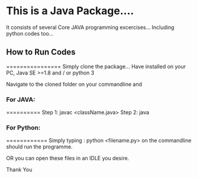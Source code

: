 # This is a Java Package....

It consists of several Core JAVA programming excercises...
Including python codes too...

## How to Run Codes
================
Simply clone the package...
Have installed on your PC, Java SE >=1.8 and / or python 3

Navigate to the cloned folder on your commandline and
### For JAVA:
==========
Step 1: javac <className.java>
Step 2: java <ClassName>

### For Python:
============
Simply typing :
python <filename.py> on the commandline should run the programme.

OR you can open these files in an IDLE you desire.

Thank You

